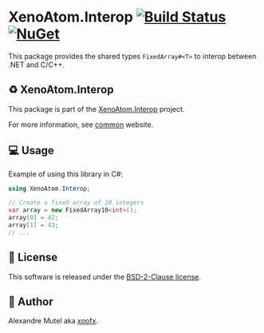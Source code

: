 # XenoAtom.Interop [![Build Status](https://github.com/XenoAtom/XenoAtom.Interop/actions/workflows/ci_build_common.yml/badge.svg)](https://github.com/XenoAtom/XenoAtom.Interop/actions/workflows/ci_build_common.yml) [![NuGet](https://img.shields.io/nuget/v/XenoAtom.Interop.svg)](https://www.nuget.org/packages/XenoAtom.Interop/)

This package provides the shared types `FixedArray#<T>` to interop between .NET and C/C++.

## ♻️ XenoAtom.Interop

This package is part of the [XenoAtom.Interop](https://github.com/XenoAtom/XenoAtom.Interop) project.

For more information, see [common](https://github.com/XenoAtom/Interop) website.
## 💻 Usage

Example of using this library in C#:

```csharp
using XenoAtom.Interop;

// Create a fixed array of 10 integers
var array = new FixedArray10<int>();
array[0] = 42;
array[1] = 43;
// ...
```


## 🪪 License

This software is released under the [BSD-2-Clause license](https://opensource.org/licenses/BSD-2-Clause). 

## 🤗 Author

Alexandre Mutel aka [xoofx](https://xoofx.github.io).
